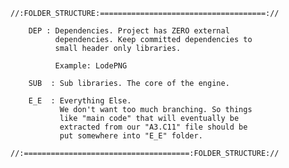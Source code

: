 
    //:FOLDER_STRUCTURE:=====================================://

        DEP : Dependencies. Project has ZERO external 
              dependencies. Keep committed dependencies to
              small header only libraries.
        
              Example: LodePNG

        SUB  : Sub libraries. The core of the engine.

        E_E  : Everything Else.
               We don't want too much branching. So things
               like "main code" that will eventually be
               extracted from our "A3.C11" file should be
               put somewhere into "E_E" folder.

    //:=====================================:FOLDER_STRUCTURE://